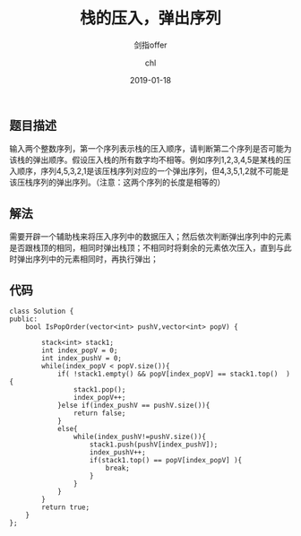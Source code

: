 ﻿---
layout:     post
title:      "栈的压入，弹出序列"
subtitle:   "剑指offer"
date:       2019-01-18
author:     "chl"
header-img: "/img/jzoffer.jpg"
tags:
    - 剑指offer
--- 

## 题目描述
输入两个整数序列，第一个序列表示栈的压入顺序，请判断第二个序列是否可能为该栈的弹出顺序。假设压入栈的所有数字均不相等。例如序列1,2,3,4,5是某栈的压入顺序，序列4,5,3,2,1是该压栈序列对应的一个弹出序列，但4,3,5,1,2就不可能是该压栈序列的弹出序列。（注意：这两个序列的长度是相等的）

## 解法 
需要开辟一个辅助栈来将压入序列中的数据压入；然后依次判断弹出序列中的元素是否跟栈顶的相同，相同时弹出栈顶；不相同时将剩余的元素依次压入，直到与此时弹出序列中的元素相同时，再执行弹出；

## 代码
```
class Solution {
public:
    bool IsPopOrder(vector<int> pushV,vector<int> popV) {
    
        stack<int> stack1;
        int index_popV = 0;
        int index_pushV = 0;
        while(index_popV < popV.size()){
            if( !stack1.empty() && popV[index_popV] == stack1.top()  ){
                stack1.pop();
                index_popV++;
            }else if(index_pushV == pushV.size()){
                return false;
            } 
            else{
                while(index_pushV!=pushV.size()){
                    stack1.push(pushV[index_pushV]);
                    index_pushV++;
                    if(stack1.top() == popV[index_popV] ){
                        break;
                    }
                }
            }
        }
        return true;
    }
};
``` 